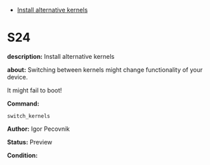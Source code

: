 - [Install alternative kernels](#s24)

# S24

**description:** Install alternative kernels

**about:** 
Switching between kernels might change functionality of your device. 

It might fail to boot!

**Command:** 
~~~
switch_kernels
~~~

**Author:** Igor Pecovnik

**Status:** Preview

**Condition:**
~~~

~~~

